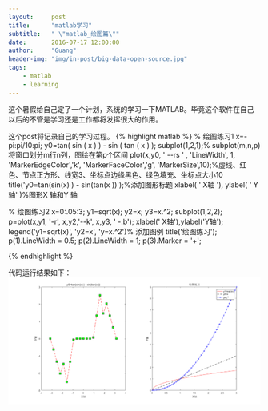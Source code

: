 ```yaml
---
layout:     post
title:      "matlab学习"
subtitle:   " \"matlab_绘图篇\""
date:       2016-07-17 12:00:00
author:     "Guang"
header-img: "img/in-post/big-data-open-source.jpg"
tags:
    - matlab
    - learning
---
```

这个暑假给自己定了一个计划，系统的学习一下MATLAB。毕竟这个软件在自己以后的不管是学习还是工作都将发挥很大的作用。  

这个post将记录自己的学习过程。
{% highlight matlab %}
% 绘图练习1
x=-pi:pi/10:pi;
y0=tan( sin ( x ) ) - sin ( tan ( x ) );
subplot(1,2,1);% subplot(m,n,p)将窗口划分m行n列，图绘在第p个区间
plot(x,y0, ' --rs ' , 'LineWidth', 1, 'MarkerEdgeColor','k', 'MarkerFaceColor','g', 'MarkerSize',10);%虚线、红色、节点正方形、线宽3、坐标点边缘黑色、绿色填充、坐标点大小10
title('y0=tan(sin(x) ) - sin(tan(x ))');%添加图形标题
xlabel( ' X轴 '), ylabel( ' Y轴' )%图形X 轴和Y 轴

% 绘图练习2
x=0:.05:3;
y1=sqrt(x);
y2=x;
y3=x.^2;
subplot(1,2,2);
p=plot(x,y1, '-r', x,y2,'--k', x,y3, ' -.b');
xlabel(' X轴'),ylabel('Y轴');
legend('y1=sqrt(x)', 'y2=x', 'y=x.^2')% 添加图例
title('绘图练习');
p(1).LineWidth = 0.5;
p(2).LineWidth = 1;
p(3).Marker = '+';

{% endhighlight %}

代码运行结果如下：   
![绘图1_2.png](/img/in-post/绘图1_2.png "绘图")
